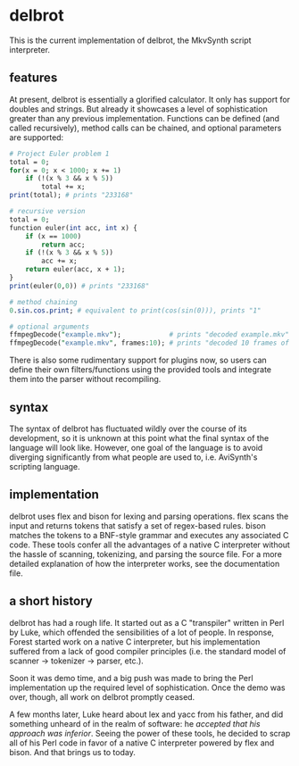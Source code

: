 # delbrot #
This is the current implementation of delbrot, the MkvSynth script interpreter.

## features ##
At present, delbrot is essentially a glorified calculator. It only has support for doubles and strings. But already it showcases a level of sophistication greater than any previous implementation. Functions can be defined (and called recursively), method calls can be chained, and optional parameters are supported:

```perl
# Project Euler problem 1
total = 0;
for(x = 0; x < 1000; x += 1)
	if (!(x % 3 && x % 5))
		total += x;
print(total); # prints "233168"

# recursive version
total = 0;
function euler(int acc, int x) {
	if (x == 1000)
		return acc;
	if (!(x % 3 && x % 5))
		acc += x;
	return euler(acc, x + 1);
}
print(euler(0,0)) # prints "233168"

# method chaining
0.sin.cos.print; # equivalent to print(cos(sin(0))), prints "1"

# optional arguments
ffmpegDecode("example.mkv");            # prints "decoded example.mkv"
ffmpegDecode("example.mkv", frames:10); # prints "decoded 10 frames of example.mkv"
```

There is also some rudimentary support for plugins now, so users can define their own filters/functions using the provided tools and integrate them into the parser without recompiling.

## syntax ##
The syntax of delbrot has fluctuated wildly over the course of its development, so it is unknown at this point what the final syntax of the language will look like. However, one goal of the language is to avoid diverging significantly from what people are used to, i.e. AviSynth's scripting language.

## implementation ##
delbrot uses flex and bison for lexing and parsing operations. flex scans the input and returns tokens that satisfy a set of regex-based rules. bison matches the tokens to a BNF-style grammar and executes any associated C code. These tools confer all the advantages of a native C interpreter without the hassle of scanning, tokenizing, and parsing the source file. For a more detailed explanation of how the interpreter works, see the documentation file.

## a short history ##

delbrot has had a rough life. It started out as a C "transpiler" written in Perl by Luke, which offended the sensibilities of a lot of people. In response, Forest started work on a native C interpreter, but his implementation suffered from a lack of good compiler principles (i.e. the standard model of scanner -> tokenizer -> parser, etc.).

Soon it was demo time, and a big push was made to bring the Perl implementation up the required level of sophistication. Once the demo was over, though, all work on delbrot promptly ceased.

A few months later, Luke heard about lex and yacc from his father, and did something unheard of in the realm of software: he *accepted that his approach was inferior*. Seeing the power of these tools, he decided to scrap all of his Perl code in favor of a native C interpreter powered by flex and bison. And that brings us to today.
